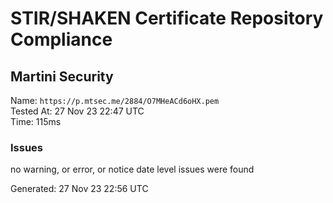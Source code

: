 # STIR/SHAKEN Certificate Repository Compliance

## Martini Security

Name: `https://p.mtsec.me/2884/O7MHeACd6oHX.pem`\
Tested At: 27 Nov 23 22:47 UTC\
Time: 115ms

### Issues

no warning, or error, or notice date level issues were found

Generated: 27 Nov 23 22:56 UTC